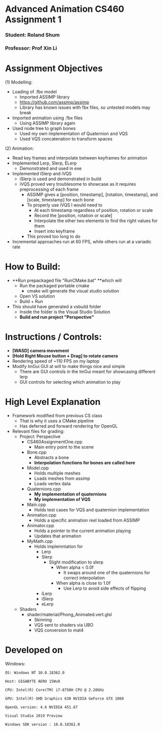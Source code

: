 # Advanced Animation CS460 Assignment 1
### Student: Roland Shum
### Professor: Prof Xin Li

# Assignment Objectives
(1) Modelling:
* Loading of .fbx model 
  * Imported ASSIMP library
  * https://github.com/assimp/assimp
  * Library has known issues with fbx files, so untested models may break
* Imported animation using .fbx files 
  * Using ASSIMP library again
* Used node tree to graph bones
  * Used my own implementation of Quaternion and VQS
  * Used VQS concatenation to transform spaces

(2) Animation:
* Read key frames and interpolate between keyframes for animation
* Implemented Lerp, Slerp, ELerp
  * Demonstrated and used in exe
* Implemented iSlerp and iVQS
  * iSlerp is used and demonstrated in build
  * iVQS proved very troublesome to showcase as it requires preprocessing of each frame 
    * ASSIMP gives a [position, timestamp], [rotation, timestamp], and [scale, timestamp] for each bone
    * To properly use iVQS I would need to
      * At each timestamp regardless of position, rotation or scale
      * Record the [position, rotation or scale]
      * Interpolate the other two elements to find the right values for them
      * Insert into keyframe
    * This proved too long to do 
* Incremental approaches run at 60 FPS, while others run at a variadic rate

# How to Build:
* **Run prepackaged file "RunCMake.bat" **which will 
  * Run the packaged portable cmake
    * cmake will generate the visual studio solution
  * Open VS solution
  * Build + Run
* This should have generated a vsbuild folder
  * Inside the folder is the Visual Studio Solution
  * **Build and run project "Perspective"**

# Instructions / Controls:
* **[WASD] camera movement**
* **[Hold Right Mouse button + Drag] to rotate camera**
* Rendering speed of ~110 FPS on my laptop
* Modify ImGui GUI at will to make things nice and simple
  * There are GUI controls in the ImGui meant for showcasing different lerp
  * GUI controls for selecting which animation to play


# High Level Explanation
* Framework modified from previous CS class
  * That is why it uses a CMake pipeline
  * Has deferred and forward rendering for OpenGL
* Relevant files for grading:
  * Project: Perspective
    * CS460AssignmentOne.cpp 
      * Main entry point to the scene
    * Bone.cpp
      * Abstracts a bone 
      * **Interpolation functions for bones are called here**
    * Model.cpp
      * Holds multiple meshes
      * Loads meshes from assimp
      * Loads vertex data
    * Quaternions.cpp
      * **My implementation of quaternions**
      * **My implementation of VQS**
    * Main.cpp
      * Holds test cases for VQS and quaternion implementation
    * Animation.cpp
      * Holds a specific animation reel loaded from ASSIMP
    * Animator.cpp
      * Holds a pointer to the current animation playing
      * Updates that animation 
    * MyMath.cpp
      * Holds implemntation for 
        * Lerp
        * Slerp
          * Slight modification to slerp 
            * When alpha < 0.0f
              * It swaps around one of the quaternions for correct interpolation
            * When alpha is close to 1.0f
              * Use Lerp to avoid side effects of flipping
        * iLerp
        * iSlerp
        * eLerp
  * Shaders
    * shader/material/Phong_Animated.vert.glsl
      * Skinning
      * VQS sent to shaders via UBO
      * VQS conversion to mat4 

# Developed on
Windows:

    OS: Windows NT 10.0.18362.0

    Host: GIGABYTE AERO 15Wv8

    CPU: Intel(R) Core(TM) i7-8750H CPU @ 2.20GHz
          
    GPU: Intel(R) UHD Graphics 630 NVIDIA GeForce GTX 1060

    OpenGL version: 4.6 NVIDIA 451.67

    Visual Studio 2019 Preview 

    Windows SDK version : 10.0.18362.0







